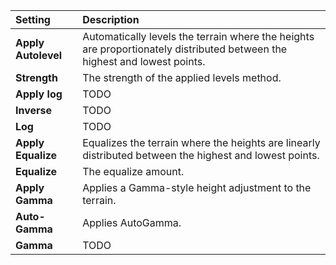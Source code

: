 | Setting             | Description                                                                                                               |
| :------------------ | :------------------------------------------------------------------------------------------------------------------------ |
| **Apply Autolevel** | Automatically levels the terrain where the heights are proportionately distributed between the highest and lowest points. |
| **Strength**        | The strength of the applied levels method.                                                                                |
| **Apply log**       | TODO                                                                                                                      |
| **Inverse**         | TODO                                                                                                                      |
| **Log**             | TODO                                                                                                                      |
| **Apply Equalize**  | Equalizes the terrain where the heights are linearly distributed between the highest and lowest points.                   |
| **Equalize**        | The equalize amount.                                                                                                      |
| **Apply Gamma**     | Applies a Gamma-style height adjustment to the terrain.                                                                   |
| **Auto-Gamma**      | Applies AutoGamma.                                                                                                        |
| **Gamma**           | TODO                                                                                                                      |